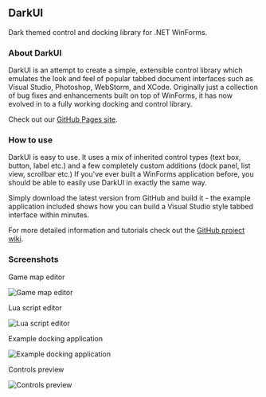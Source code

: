 ## DarkUI
Dark themed control and docking library for .NET WinForms.

### About DarkUI
DarkUI is an attempt to create a simple, extensible control library which emulates the look and feel of popular tabbed document interfaces such as Visual Studio, Photoshop, WebStorm, and XCode. Originally just a collection of bug fixes and enhancements built on top of WinForms, it has now evolved in to a fully working docking and control library.

Check out our [GitHub Pages site](http://www.darkui.com).

### How to use
DarkUI is easy to use. It uses a mix of inherited control types (text box, button, label etc.) and a few completely custom additions (dock panel, list view, scrollbar etc.) If you've ever built a WinForms application before, you should be able to easily use DarkUI in exactly the same way.

Simply download the latest version from GitHub and build it - the example application included shows how you can build a Visual Studio style tabbed interface within minutes.

For more detailed information and tutorials check out the [GitHub project wiki](https://github.com/RobinPerris/DarkUI/wiki).

### Screenshots
Game map editor

![Game map editor](http://www.darkui.com/images/editor.png)

Lua script editor

![Lua script editor](http://www.darkui.com/images/lua.png)

Example docking application

![Example docking application](http://www.darkui.com/images/docking.png)

Controls preview

![Controls preview](http://www.darkui.com/images/controls.png)